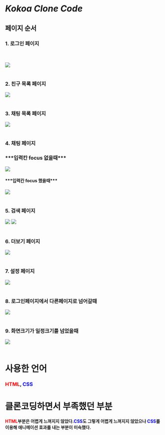 # _Kokoa Clone Code_

## 페이지 순서

### 1. 로그인 페이지

<br/>
</br>
<img src ="img/loginPage.JPG">

<br/>
</br>

### 2. 친구 목록 페이지

<img src ="img/friend_list.JPG">
<br/>
</br>

### 3. 채팅 목록 페이지

<img src ="img/chat_list.JPG">
<br/>
</br>

### 4. 채팅 페이지

### \*\*\*입력칸 focus 없을때\*\*\*

<img src ="img/chat.JPG" />

#### \*\*\*입력칸 focus 했을때\*\*\*

<img src ="img/chat_click.JPG" />

<br/>
</br>

### 5. 검색 페이지

<img src ="img/search.JPG" />

<img src = "img/search_under.JPG">

<br/>
</br>

### 6. 더보기 페이지

<img src = "img/morePage.JPG">

<br/>
</br>

### 7. 설정 페이지

<img src = "img/settingPage.JPG">
<br/>
</br>

### 8. 로그인페이지에서 다른페이지로 넘어갈때

<img src = "img/movePage.JPG">
<br/>
</br>

### 9. 화면크기가 일정크기를 넘었을때

<img src = "img/pageSize.JPG">
<br/>
</br>

# 사용한 언어

### <span style ="color:red">HTML</span>, <span style ="color:blue">CSS</span>

# 클론코딩하면서 부족했던 부분

#### <span style ="color:red">HTML</span>부분은 어렵게 느껴지지 않았다.<span style ="color:blue">CSS</span>도 그렇게 어렵게 느껴지지 않았으나 <span style ="color:blue">CSS</span>를 이용해 애니메이션 효과를 내는 부분이 미숙했다.
